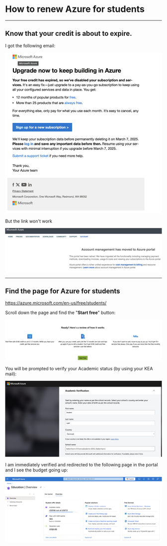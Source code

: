 # How to renew Azure for students

---

## Know that your credit is about to expire.

I got the following email:

<img src="./assets/upgrade_azure_email.png" alt="email upgrade azure">

But the link won't work

<img src="./assets/the_link_wont_work.png" alt="upgrade azure moved">

---

## Find the page for Azure for students

https://azure.microsoft.com/en-us/free/students/

Scroll down the page and find the "**Start free**" button:

<img src="./assets/azure_for_students_start_free_button.png" alt="azure for students start free">

You will be prompted to verify your Academic status (by using your KEA mail):

<img src="./assets/academic_verification.png" alt="academic verification">

I am immediately verified and redirected to the following page in the portal and I see the budget going up:

<img src="./assets/verifaction_complete.png" alt="azure portal verification new budget">